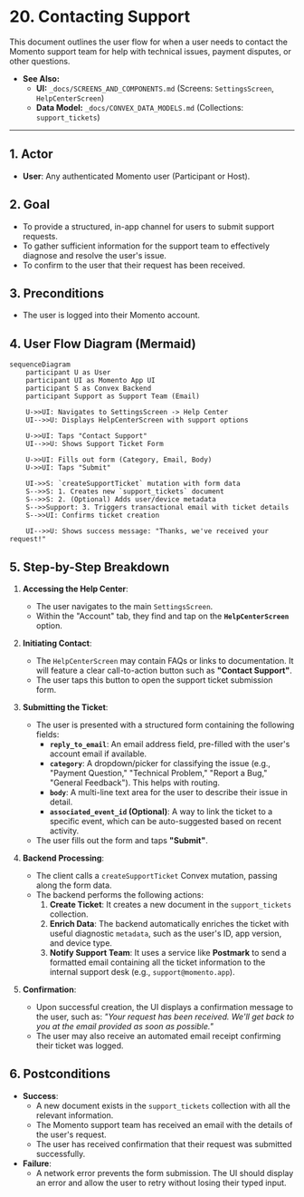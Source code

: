 # 20. Contacting Support

This document outlines the user flow for when a user needs to contact the Momento support team for help with technical issues, payment disputes, or other questions.

- **See Also:**
  - **UI:** `_docs/SCREENS_AND_COMPONENTS.md` (Screens: `SettingsScreen`, `HelpCenterScreen`)
  - **Data Model:** `_docs/CONVEX_DATA_MODELS.md` (Collections: `support_tickets`)

---

## 1. Actor

- **User**: Any authenticated Momento user (Participant or Host).

## 2. Goal

- To provide a structured, in-app channel for users to submit support requests.
- To gather sufficient information for the support team to effectively diagnose and resolve the user's issue.
- To confirm to the user that their request has been received.

## 3. Preconditions

- The user is logged into their Momento account.

## 4. User Flow Diagram (Mermaid)

```mermaid
sequenceDiagram
    participant U as User
    participant UI as Momento App UI
    participant S as Convex Backend
    participant Support as Support Team (Email)

    U->>UI: Navigates to SettingsScreen -> Help Center
    UI-->>U: Displays HelpCenterScreen with support options

    U->>UI: Taps "Contact Support"
    UI-->>U: Shows Support Ticket Form

    U->>UI: Fills out form (Category, Email, Body)
    U->>UI: Taps "Submit"

    UI->>S: `createSupportTicket` mutation with form data
    S-->>S: 1. Creates new `support_tickets` document
    S-->>S: 2. (Optional) Adds user/device metadata
    S-->>Support: 3. Triggers transactional email with ticket details
    S-->>UI: Confirms ticket creation

    UI-->>U: Shows success message: "Thanks, we've received your request!"
```

## 5. Step-by-Step Breakdown

1.  **Accessing the Help Center**:

    - The user navigates to the main `SettingsScreen`.
    - Within the "Account" tab, they find and tap on the **`HelpCenterScreen`** option.

2.  **Initiating Contact**:

    - The `HelpCenterScreen` may contain FAQs or links to documentation. It will feature a clear call-to-action button such as **"Contact Support"**.
    - The user taps this button to open the support ticket submission form.

3.  **Submitting the Ticket**:

    - The user is presented with a structured form containing the following fields:
      - **`reply_to_email`**: An email address field, pre-filled with the user's account email if available.
      - **`category`**: A dropdown/picker for classifying the issue (e.g., "Payment Question," "Technical Problem," "Report a Bug," "General Feedback"). This helps with routing.
      - **`body`**: A multi-line text area for the user to describe their issue in detail.
      - **`associated_event_id` (Optional)**: A way to link the ticket to a specific event, which can be auto-suggested based on recent activity.
    - The user fills out the form and taps **"Submit"**.

4.  **Backend Processing**:

    - The client calls a `createSupportTicket` Convex mutation, passing along the form data.
    - The backend performs the following actions:
      1.  **Create Ticket**: It creates a new document in the `support_tickets` collection.
      2.  **Enrich Data**: The backend automatically enriches the ticket with useful diagnostic `metadata`, such as the user's ID, app version, and device type.
      3.  **Notify Support Team**: It uses a service like **Postmark** to send a formatted email containing all the ticket information to the internal support desk (e.g., `support@momento.app`).

5.  **Confirmation**:
    - Upon successful creation, the UI displays a confirmation message to the user, such as: _"Your request has been received. We'll get back to you at the email provided as soon as possible."_
    - The user may also receive an automated email receipt confirming their ticket was logged.

## 6. Postconditions

- **Success**:
  - A new document exists in the `support_tickets` collection with all the relevant information.
  - The Momento support team has received an email with the details of the user's request.
  - The user has received confirmation that their request was submitted successfully.
- **Failure**:
  - A network error prevents the form submission. The UI should display an error and allow the user to retry without losing their typed input.
